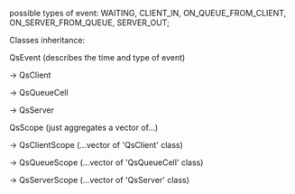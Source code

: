 possible types of event: 
  WAITING, CLIENT_IN, ON_QUEUE_FROM_CLIENT, ON_SERVER_FROM_QUEUE, SERVER_OUT;

Classes inheritance:

QsEvent (describes the time and type of event)

-> QsClient

-> QsQueueCell

-> QsServer

QsScope (just aggregates a vector of...)

-> QsClientScope (...vector of 'QsClient' class)

-> QsQueueScope (...vector of 'QsQueueCell' class)

-> QsServerScope (...vector of 'QsServer' class)

